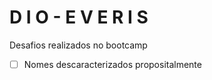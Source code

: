 # D I O - E V E R I S
 
Desafios realizados no bootcamp</br>
 - [ ] Nomes descaracterizados propositalmente

